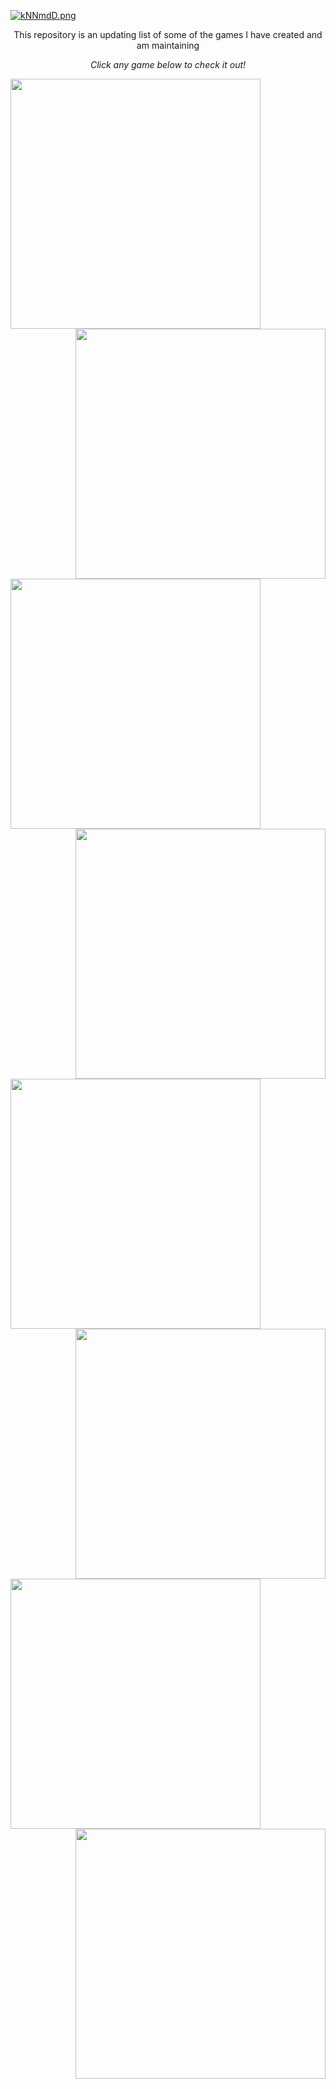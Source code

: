 [![kNNmdD.png](https://user-images.githubusercontent.com/96705270/183726209-a0e5b2a7-52c6-4fec-84b8-37d703d4b03d.png)](https://user-images.githubusercontent.com/96705270/183726209-a0e5b2a7-52c6-4fec-84b8-37d703d4b03d.png)


<p align="center">This repository is an updating list of some of the games I have created and am maintaining</p>
<p align="center"><i>Click any game below to check it out!</i></p>


<a href="https://github.com/aspengames/Patchwork_Beast"><img src="https://user-images.githubusercontent.com/96705270/236060340-51df2a24-87e7-4b21-87bd-743925bb6657.png" width="400" /></a> <a href="https://github.com/seanhlewis/Fishori"><img align="right" src="https://user-images.githubusercontent.com/96705270/236060329-79ff460a-bd19-4e2a-b774-a69f15e8504c.png" width="400" /></a> 

<a href="https://github.com/seanhlewis/pirates-revenge"><img src="https://user-images.githubusercontent.com/96705270/183728392-131df641-7625-4016-b0fd-7798afb82001.png" width="400" /></a> <a href="https://github.com/seanhlewis/RPGWurdle"><img align="right" src="https://user-images.githubusercontent.com/96705270/183728463-8e0ac050-08ec-429e-b37c-48ca78fdf706.png" width="400" /></a> 


<a href="https://github.com/seanhlewis/shibuya-detective"><img src="https://user-images.githubusercontent.com/96705270/183728447-e8c16e9f-5fc4-42c0-b5d7-29e7323260a9.png" width="400" /></a> <a href="https://github.com/seanhlewis/30-seconds"><img align="right" src="https://user-images.githubusercontent.com/96705270/183728577-f61a5214-f2e5-4736-bb14-f9376db82488.png" width="400" /></a>


<a href="https://github.com/seanhlewis/rabbit-website"><img src="https://user-images.githubusercontent.com/96705270/183734668-151579a7-f70d-49b9-a131-d37d1cedf4ea.png" width="400" /></a> <a href="https://github.com/seanhlewis/minesweeper"><img align="right" src="https://user-images.githubusercontent.com/96705270/183736040-99ea50ee-2390-470f-8a3b-97f6dea26840.png" width="400" /></a> 
